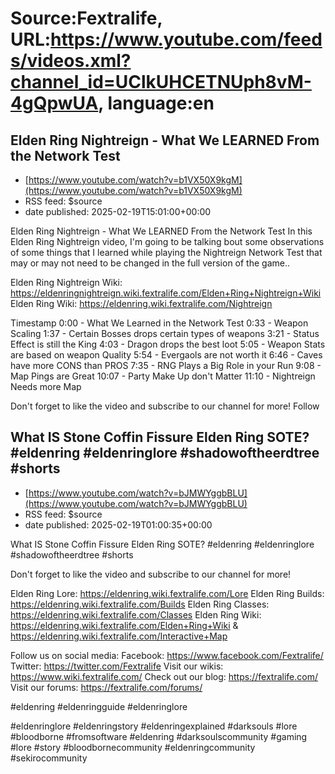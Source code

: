 # Source:Fextralife, URL:https://www.youtube.com/feeds/videos.xml?channel_id=UClkUHCETNUph8vM-4gQpwUA, language:en

## Elden Ring Nightreign - What We LEARNED From the Network Test
 - [https://www.youtube.com/watch?v=b1VX50X9kgM](https://www.youtube.com/watch?v=b1VX50X9kgM)
 - RSS feed: $source
 - date published: 2025-02-19T15:01:00+00:00

Elden Ring Nightreign - What We LEARNED From the Network Test
In this Elden Ring Nightreign video, I'm going to be talking bout some observations of some things that I learned while playing the Nightreign Network Test that may or may not need to be changed in the full version of the game.. 

Elden Ring Nightreign Wiki: https://eldenringnightreign.wiki.fextralife.com/Elden+Ring+Nightreign+Wiki
Elden Ring Wiki: https://eldenring.wiki.fextralife.com/Nightreign

Timestamp
0:00 - What We Learned in the Network Test
0:33 - Weapon Scaling
1:37 - Certain Bosses drops certain types of weapons
3:21 - Status Effect is still the King
4:03 - Dragon drops the best loot
5:05 - Weapon Stats are based on weapon Quality
5:54 - Evergaols are not worth it
6:46 - Caves have more CONS than PROS
7:35 - RNG Plays a Big Role in your Run
9:08 - Map Pings are Great
10:07 - Party Make Up don't Matter
11:10 - Nightreign Needs more Map

Don't forget to like the video and subscribe to our channel for more!
Follow 

## What IS Stone Coffin Fissure Elden Ring SOTE? #eldenring #eldenringlore #shadowoftheerdtree #shorts
 - [https://www.youtube.com/watch?v=bJMWYggbBLU](https://www.youtube.com/watch?v=bJMWYggbBLU)
 - RSS feed: $source
 - date published: 2025-02-19T01:00:35+00:00

What IS Stone Coffin Fissure Elden Ring SOTE? #eldenring #eldenringlore #shadowoftheerdtree #shorts
 
Don't forget to like the video and subscribe to our channel for more!

Elden Ring Lore: https://eldenring.wiki.fextralife.com/Lore
Elden Ring Builds: https://eldenring.wiki.fextralife.com/Builds
Elden Ring Classes: https://eldenring.wiki.fextralife.com/Classes
Elden Ring Wiki: https://eldenring.wiki.fextralife.com/Elden+Ring+Wiki
& https://eldenring.wiki.fextralife.com/Interactive+Map

Follow us on social media:
Facebook: https://www.facebook.com/Fextralife/
Twitter: https://twitter.com/Fextralife
Visit our wikis: https://www.wiki.fextralife.com/
Check out our blog: https://fextralife.com/
Visit our forums: https://fextralife.com/forums/

#eldenring #eldenringguide #eldenringlore 

#eldenringlore #eldenringstory #eldenringexplained #darksouls #lore  #bloodborne #fromsoftware #eldenring  #darksoulscommunity #gaming #lore #story #bloodbornecommunity #eldenringcommunity #sekirocommunity


